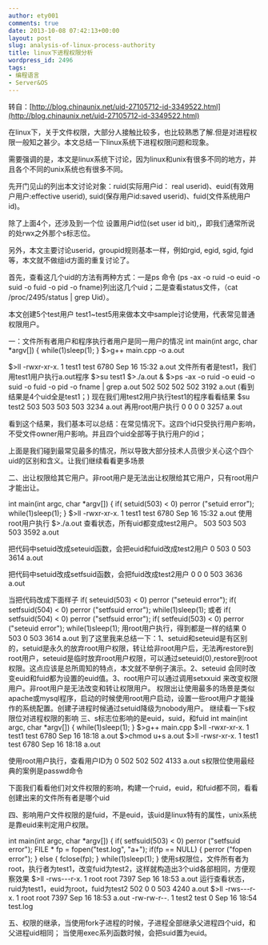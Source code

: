 ```yaml
---
author: ety001
comments: true
date: 2013-10-08 07:42:13+00:00
layout: post
slug: analysis-of-linux-process-authority
title: linux下进程权限分析
wordpress_id: 2496
tags:
- 编程语言
- Server&OS
---
```


转自：[http://blog.chinaunix.net/uid-27105712-id-3349522.html](http://blog.chinaunix.net/uid-27105712-id-3349522.html)

在linux下，关于文件权限，大部分人接触比较多，也比较熟悉了解.但是对进程权限一般知之甚少。本文总结一下linux系统下进程权限问题和现象。

需要强调的是，本文是linux系统下讨论，因为linux和unix有很多不同的地方，并且各个不同的unix系统也有很多不同。

先开门见山的列出本文讨论对象：ruid(实际用户id： real userid)、euid(有效用户用户:effective userid), suid(保存用户id:saved userid)、fuid(文件系统用户id)。

除了上面4个，还涉及到一个位 设置用户id位(set user id bit),，即我们通常所说的处rwx之外那个s标志位。

另外，本文主要讨论userid，groupid规则基本一样，例如rgid, egid, sgid, fgid等，本文就不做组id方面的重复讨论了。

首先，查看这几个uid的方法有两种方式：一是ps 命令 (ps -ax -o ruid -o euid -o suid -o fuid -o pid -o fname)列出这几个uid；二是查看status文件，（cat /proc/2495/status | grep Uid）。

本文创建5个test用户 test1~test5用来做本文中sample讨论使用，代表常见普通权限用户。<!-- more -->

一：文件所有者用户和程序执行者用户是同一用户的情况
int main(int argc, char *argv[])
{
while(1)sleep(1);
}
$>g++ main.cpp -o a.out

$>ll
-rwxr-xr-x. 1 test1 test 6780 Sep 16 15:32 a.out
文件所有者是test1，我们用test1用户执行a.out程序
$>su test1
$>./a.out &
$>ps -ax -o ruid -o euid -o suid -o fuid -o pid -o fname | grep a.out
502 502 502 502 3192 a.out
(看到结果是4个uid全是test1；)
现在我们用test2用户执行test1的程序看看结果
$su test2
503 503 503 503 3234 a.out
再用root用户执行
0 0 0 0 3257 a.out

看到这个结果，我们基本可以总结：在常见情况下。这四个id只受执行用户影响，不受文件owner用户影响。并且四个uid全部等于执行用户的id；

上面是我们碰到最常见最多的情况，所以导致大部分技术人员很少关心这个四个uid的区别和含义。让我们继续看看更多场景

二、出让权限给其它用户。非root用户是无法出让权限给其它用户，只有root用户才能出让。

int main(int argc, char *argv[])
{
if( setuid(503) < 0) perror ("setuid error"); while(1)sleep(1); } $>ll
-rwxr-xr-x. 1 test1 test 6780 Sep 16 15:32 a.out
使用root用户执行
$>./a.out
查看状态，所有uid都变成test2用户。
503 503 503 503 3592 a.out

把代码中setuid改成seteuid函数，会把euid和fuid改成test2用户
0 503 0 503 3614 a.out

把代码中setuid改成setfsuid函数，会把fuid改成test2用户
0 0 0 503 3636 a.out

当把代码改成下面样子
if( seteuid(503) < 0) perror ("seteuid error");
if( setfsuid(504) < 0) perror ("setfsuid error");
while(1)sleep(1);
或者
if( setfsuid(504) < 0) perror ("setfsuid error");
if( setfeuid(503) < 0) perror ("seteuid error"); while(1)sleep(1); 用root用户执行，得到都是一样的结果 0 503 0 503 3614 a.out 到了这里我来总结一下：1、setuid和seteuid是有区别的，setuid是永久的放弃root用户权限，转让给非root用户后，无法再restore到root用户，seteuid是临时放弃root用户权限，可以通过seteuid(0),restore到root权限。这点应该是总所周知的特点，本文就不举例子演示。2、seteuid 会同时改变euid和fuid都为设置的euid值。3、root用户可以通过调用setxxuid 来改变权限用户。非root用户是无法改变和转让权限用户。 权限出让使用最多的场景是类似apache或mysql程序，启动的时候使用root用户启动，设置一些root用户才能操作的系统配置。创建子进程时候通过setuid降级为nobody用户。 继续看一下s权限位对进程权限的影响 三、s标志位影响的是euid，suid，和fuid int main(int argc, char *argv[]) { while(1)sleep(1); } $>g++ main.cpp
$>ll
-rwxr-xr-x. 1 test1 test 6780 Sep 16 18:18 a.out
$>chmod u+s a.out
$>ll
-rwsr-xr-x. 1 test1 test 6780 Sep 16 18:18 a.out

使用root用户执行，查看用户ID为
0 502 502 502 4133 a.out
s权限位使用最经典的案例是passwd命令

下面我们看看他们对文件权限的影响，构建一个ruid，euid，和fuid都不同，看看创建出来的文件所有者是哪个uid

四、影响用户文件权限的是fuid，不是euid，该uid是linux特有的属性，unix系统是靠euid来判定用户权限。

int main(int argc, char *argv[])
{
if( setfsuid(503) < 0) perror ("setfsuid error"); FILE * fp = fopen("test.log", "a+"); if(fp == NULL) { perror ("fopen error"); } else { fclose(fp); } while(1)sleep(1); } 使用s权限位，文件所有者为root，执行者为test1，改变fuid为test2，这样就构造出3个uid各部相同，方便观察效果 $>ll
-rws---r-x. 1 root root 7397 Sep 16 18:53 a.out
运行查看状态，ruid为test1，euid为root，fuid为test2
502 0 0 503 4240 a.out
$>ll
-rws---r-x. 1 root root 7397 Sep 16 18:53 a.out
-rw-rw-r--. 1 test2 test 0 Sep 16 18:54 test.log

五、权限的继承，当使用fork子进程的时候，子进程全部继承父进程四个uid，和父进程uid相同；
当使用exec系列函数时候，会把suid置为euid。
